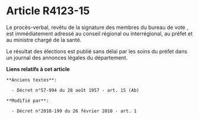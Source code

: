 # Article R4123-15

Le procès-verbal, revêtu de la signature des membres du bureau de vote , est immédiatement adressé au conseil régional ou
interrégional, au préfet et au ministre chargé de la santé.

Le résultat des élections est publié sans délai par les soins du préfet dans un journal des annonces légales du département.

**Liens relatifs à cet article**

	**Anciens textes**:

	  - Décret n°57-994 du 28 août 1957 - art. 15 (Ab)

	**Modifié par**:

	  - Décret n°2010-199 du 26 février 2010 - art. 1
